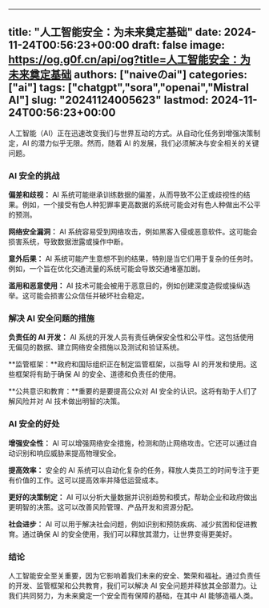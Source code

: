 
---
title: "人工智能安全：为未来奠定基础"
date: 2024-11-24T00:56:23+00:00
draft: false
image: https://og.g0f.cn/api/og?title=人工智能安全：为未来奠定基础
authors: ["naiveのai"]
categories: ["ai"]
tags: ["chatgpt","sora","openai","Mistral AI"]
slug: "20241124005623"
lastmod: 2024-11-24T00:56:23+00:00
---
人工智能（AI）正在迅速改变我们与世界互动的方式。从自动化任务到增强决策制定，AI 的潜力似乎无限。然而，随着 AI 的发展，我们必须解决与安全相关的关键问题。

### AI 安全的挑战

**偏差和歧视：** AI 系统可能继承训练数据的偏差，从而导致不公正或歧视性的结果。例如，一个接受有色人种犯罪率更高数据的系统可能会对有色人种做出不公平的预测。

**网络安全漏洞：** AI 系统容易受到网络攻击，例如黑客入侵或恶意软件。这可能会损害系统，导致数据泄露或操作中断。

**意外后果：** AI 系统可能产生意想不到的结果，特别是当它们用于复杂的任务时。例如，一个旨在优化交通流量的系统可能会导致交通堵塞加剧。

**滥用和恶意使用：** AI 技术可能会被用于恶意目的，例如创建深度造假或操纵选举。这可能会损害公众信任并破坏社会稳定。

### 解决 AI 安全问题的措施

**负责任的 AI 开发：** AI 系统的开发人员有责任确保安全性和公平性。这包括使用无偏见的数据、建立网络安全措施以及测试和验证系统。

**监管框架：**政府和国际组织正在制定监管框架，以指导 AI 的开发和使用。这些框架将有助于确保 AI 的安全、道德和负责任的使用。

**公共意识和教育：**重要的是要提高公众对 AI 安全的认识。这将有助于人们了解风险并对 AI 技术做出明智的决策。

### AI 安全的好处

**增强安全性：** AI 可以增强网络安全措施，检测和防止网络攻击。它还可以通过自动识别和响应威胁来提高物理安全。

**提高效率：** 安全的 AI 系统可以自动化复杂的任务，释放人类员工的时间专注于更有价值的工作。这可以提高效率并降低运营成本。

**更好的决策制定：** AI 可以分析大量数据并识别趋势和模式，帮助企业和政府做出更明智的决策。这可以改善风险管理、产品开发和资源分配。

**社会进步：** AI 可以用于解决社会问题，例如识别和预防疾病、减少贫困和促进教育。通过确保 AI 的安全使用，我们可以释放其潜力，让世界变得更美好。

### 结论

人工智能安全至关重要，因为它影响着我们未来的安全、繁荣和福祉。通过负责任的开发、监管框架和公共教育，我们可以解决 AI 安全问题并释放其全部潜力。让我们共同努力，为未来奠定一个安全而有保障的基础，在其中 AI 能够造福人类。